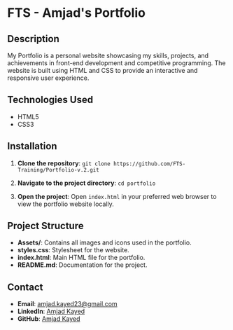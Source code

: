 # FTS - Amjad's Portfolio

## Description

My Portfolio is a personal website showcasing my skills, projects, and achievements in front-end development and competitive programming. The website is built using HTML and CSS to provide an interactive and responsive user experience.

## Technologies Used

- HTML5
- CSS3

## Installation

1. **Clone the repository**:
   `git clone https://github.com/FTS-Training/Portfolio-v.2.git`

2. **Navigate to the project directory**:
   `cd portfolio`

3. **Open the project**:
   Open `index.html` in your preferred web browser to view the portfolio website locally.

## Project Structure

- **Assets/**: Contains all images and icons used in the portfolio.
- **styles.css**: Stylesheet for the website.
- **index.html**: Main HTML file for the portfolio.
- **README.md**: Documentation for the project.

## Contact

- **Email**: amjad.kayed23@gmail.com
- **LinkedIn**: [Amjad Kayed](https://www.linkedin.com/in/amjad-kayed-3109b5248/)
- **GitHub**: [Amjad Kayed](https://github.com/amjadkayed)
